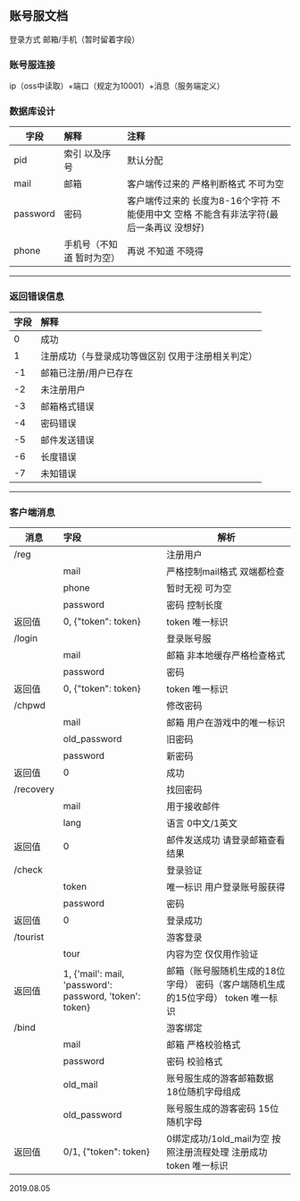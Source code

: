 ## 账号服文档

登录方式 邮箱/手机（暂时留着字段）

### 账号服连接

ip（oss中读取）+端口（规定为10001）+消息（服务端定义）

### 数据库设计

| 字段     | 解释                      | 注释                                                         |
| -------- | :------------------------ | :----------------------------------------------------------- |
| pid      | 索引 以及序号             | 默认分配                                                     |
| mail     | 邮箱                      | 客户端传过来的 严格判断格式 不可为空                         |
| password | 密码                      | 客户端传过来的 长度为8-16个字符 不能使用中文 空格 不能含有非法字符(最后一条再议 没想好) |
| phone    | 手机号（不知道 暂时为空） | 再说 不知道 不晓得                                           |

---

### 返回错误信息

| 字段 | 解释                                              |
| ---- | :------------------------------------------------ |
| 0    | 成功                                              |
| 1    | 注册成功（与登录成功等做区别 仅用于注册相关判定） |
| -1   | 邮箱已注册/用户已存在                             |
| -2   | 未注册用户                                        |
| -3   | 邮箱格式错误                                      |
| -4   | 密码错误                                          |
| -5   | 邮件发送错误                                      |
| -6   | 长度错误                                          |
| -7   | 未知错误                                          |

---

### 客户端消息

| 消息      | 字段                                                    | 解析                                                         |
| --------- | :------------------------------------------------------ | ------------------------------------------------------------ |
| /reg      |                                                         | 注册用户                                                     |
|           | mail                                                    | 严格控制mail格式 双端都检查                                  |
|           | phone                                                   | 暂时无视 可为空                                              |
|           | password                                                | 密码 控制长度                                                |
| 返回值    | 0, {"token": token}                                     | token 唯一标识                                               |
| /login    |                                                         | 登录账号服                                                   |
|           | mail                                                    | 邮箱 非本地缓存严格检查格式                                  |
|           | password                                                | 密码                                                         |
| 返回值    | 0, {"token": token}                                     | token 唯一标识                                               |
| /chpwd    |                                                         | 修改密码                                                     |
|           | mail                                                    | 邮箱 用户在游戏中的唯一标识                                  |
|           | old_password                                            | 旧密码                                                       |
|           | password                                                | 新密码                                                       |
| 返回值    | 0                                                       | 成功                                                         |
| /recovery |                                                         | 找回密码                                                     |
|           | mail                                                    | 用于接收邮件                                                 |
|           | lang                                                    | 语言 0中文/1英文                                             |
| 返回值    | 0                                                       | 邮件发送成功 请登录邮箱查看结果                              |
| /check    |                                                         | 登录验证                                                     |
|           | token                                                   | 唯一标识 用户登录账号服获得                                  |
|           | password                                                | 密码                                                         |
| 返回值    | 0                                                       | 登录成功                                                     |
| /tourist  |                                                         | 游客登录                                                     |
|           | tour                                                    | 内容为空 仅仅用作验证                                        |
| 返回值    | 1, {'mail': mail, 'password': password, 'token': token} | 邮箱（账号服随机生成的18位字母） 密码（客户端随机生成的15位字母） token 唯一标识 |
| /bind     |                                                         | 游客绑定                                                     |
|           | mail                                                    | 邮箱 严格校验格式                                            |
|           | password                                                | 密码 校验格式                                                |
|           | old_mail                                                | 账号服生成的游客邮箱数据 18位随机字母组成                    |
|           | old_password                                            | 账号服生成的游客密码 15位随机字母                            |
| 返回值    | 0/1, {"token": token}                                   | 0绑定成功/1old_mail为空 按照注册流程处理 注册成功 token 唯一标识 |



2019.08.05